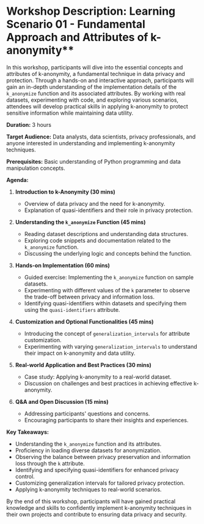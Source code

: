 # Workshop Description: Learning Scenario 01 - Fundamental Approach and Attributes of k-anonymity**

In this workshop, participants will dive into the essential concepts and attributes of k-anonymity, a fundamental technique in data privacy and protection. Through a hands-on and interactive approach, participants will gain an in-depth understanding of the implementation details of the `k_anonymize` function and its associated attributes. By working with real datasets, experimenting with code, and exploring various scenarios, attendees will develop practical skills in applying k-anonymity to protect sensitive information while maintaining data utility.

**Duration:** 3 hours

**Target Audience:** Data analysts, data scientists, privacy professionals, and anyone interested in understanding and implementing k-anonymity techniques.

**Prerequisites:** Basic understanding of Python programming and data manipulation concepts.

**Agenda:**

1.  **Introduction to k-Anonymity (30 mins)**
    
    -   Overview of data privacy and the need for k-anonymity.
    -   Explanation of quasi-identifiers and their role in privacy protection.
2.  **Understanding the `k_anonymize` Function (45 mins)**
    
    -   Reading dataset descriptions and understanding data structures.
    -   Exploring code snippets and documentation related to the `k_anonymize` function.
    -   Discussing the underlying logic and concepts behind the function.
3.  **Hands-on Implementation (60 mins)**
    
    -   Guided exercise: Implementing the `k_anonymize` function on sample datasets.
    -   Experimenting with different values of the `k` parameter to observe the trade-off between privacy and information loss.
    -   Identifying quasi-identifiers within datasets and specifying them using the `quasi-identifiers` attribute.
4.  **Customization and Optional Functionalities (45 mins)**
    
    -   Introducing the concept of `generalization_intervals` for attribute customization.
    -   Experimenting with varying `generalization_intervals` to understand their impact on k-anonymity and data utility.
5.  **Real-world Application and Best Practices (30 mins)**
    
    -   Case study: Applying k-anonymity to a real-world dataset.
    -   Discussion on challenges and best practices in achieving effective k-anonymity.
6.  **Q&A and Open Discussion (15 mins)**
    
    -   Addressing participants' questions and concerns.
    -   Encouraging participants to share their insights and experiences.

**Key Takeaways:**

-   Understanding the `k_anonymize` function and its attributes.
-   Proficiency in loading diverse datasets for anonymization.
-   Observing the balance between privacy preservation and information loss through the `k` attribute.
-   Identifying and specifying quasi-identifiers for enhanced privacy control.
-   Customizing generalization intervals for tailored privacy protection.
-   Applying k-anonymity techniques to real-world scenarios.

By the end of this workshop, participants will have gained practical knowledge and skills to confidently implement k-anonymity techniques in their own projects and contribute to ensuring data privacy and security.
